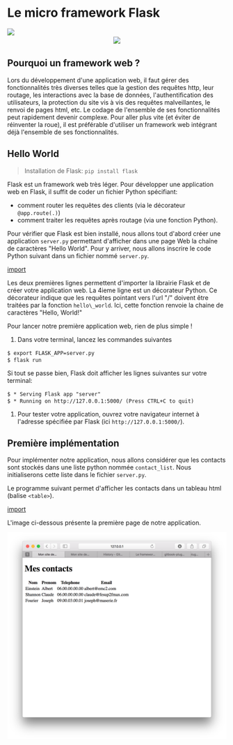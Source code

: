 # Le micro framework Flask

<div>
<img src="https://img.shields.io/badge/flask-v0.12.2-brightgreen.svg"> 
</div>

<div style="text-align:center;">
<img src="http://flask.pocoo.org/static/logo/flask.svg" height="150"/>
</div>


## Pourquoi un framework web ?

Lors du développement d'une application web, il faut gérer des fonctionnalités très diverses telles que la gestion des requêtes http, leur routage, les interactions avec la base de données, l'authentification des utilisateurs, la protection du site vis à vis des requêtes malveillantes, le renvoi de pages html, etc. Le codage de l'ensemble de ses fonctionnalités peut rapidement devenir complexe. Pour aller plus vite (et éviter de réinventer la roue), il est préférable d'utiliser un framework web intégrant déjà l'ensemble de ses fonctionnalités.

## Hello World 

> Installation de Flask: `pip install flask`

Flask est un framework web très léger. Pour développer une application web en Flask, il suffit de coder un fichier Python spécifiant:
* comment router les requêtes des clients (via le décorateur `@app.route(.)`)
* comment traiter les requêtes après routage (via une fonction Python).

Pour vérifier que Flask est bien installé, nous allons tout d'abord créer une application `server.py` permettant d'afficher dans une page Web  la chaîne de caractères "Hello World". Pour y arriver, nous allons inscrire le code Python suivant dans un fichier nommé `server.py`.

[import](./src/src1/server.py)

Les deux premières lignes permettent d'importer la librairie Flask et de créer votre application web. La 4ieme ligne est un décorateur  Python. Ce décorateur indique que les requêtes pointant vers l'url "/" doivent être traitées par la fonction `hello\_world`. Ici, cette fonction renvoie la chaine de caractères "Hello, World!"

Pour lancer notre première application web, rien de plus simple !

1. Dans votre terminal, lancez les commandes suivantes

```
$ export FLASK_APP=server.py
$ flask run
```

Si tout se passe bien, Flask doit afficher les lignes suivantes sur votre terminal:

```
$ * Serving Flask app "server"
$ * Running on http://127.0.0.1:5000/ (Press CTRL+C to quit)
```

1. Pour tester votre application, ouvrez votre navigateur internet à l'adresse spécifiée par Flask (ici `http://127.0.0.1:5000/`). 

## Première implémentation

Pour implémenter notre application, nous allons considérer que les contacts sont stockés dans une liste python nommée `contact_list`. Nous initialiserons cette liste dans le fichier `server.py`.

Le programme suivant permet d'afficher les contacts dans un tableau html \(balise `<table>`\).

[import](./src/src2/server.py)

L'image ci-dessous présente la première page de notre application.

![Application de gestion de contacts](img/app1.png)



